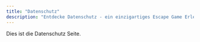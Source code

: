 ```yaml
---
title: "Datenschutz"
description: "Entdecke Datenschutz - ein einzigartiges Escape Game Erlebnis in Hamburg St. Pauli. Buche jetzt dein Abenteuer im Skurrilum!"
---
```


Dies ist die Datenschutz Seite.